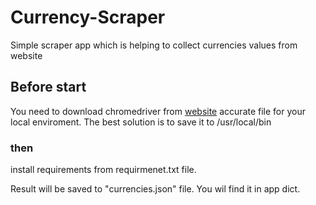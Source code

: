 # Currency-Scraper
Simple scraper app which is helping to collect currencies values from website

## Before start

You need to download chromedriver from [website](https://chromedriver.chromium.org/downloads) accurate file for your
local enviroment. The best solution is to save it to /usr/local/bin

### then

install requirements from requirmenet.txt file.

Result will be saved to "currencies.json" file. You wil find it in app dict.
